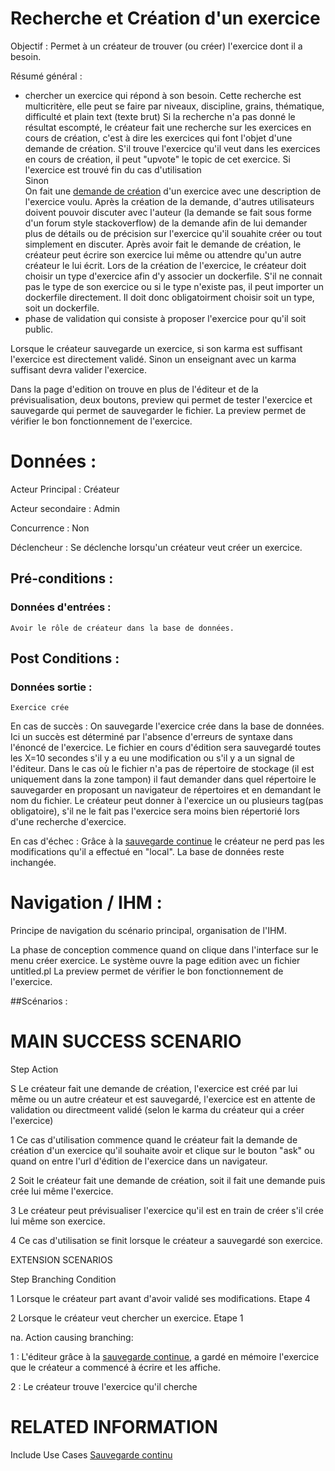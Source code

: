 # Recherche et Création d'un exercice


Objectif : Permet à un créateur de trouver (ou créer) l'exercice dont il a besoin.

Résumé général : 
- chercher un exercice qui répond à son besoin. 
	Cette recherche est multicritère, elle peut se faire par niveaux, discipline, grains, thématique, difficulté et plain text (texte brut)
	Si la recherche n'a pas donné le résultat escompté, le créateur fait une recherche sur les exercices en cours de création, c'est à dire les exercices qui font l'objet d'une demande de création. S'il trouve l'exercice qu'il veut dans les exercices en cours de création, il peut "upvote" le topic de cet exercice.
	Si l'exercice est trouvé fin du cas d'utilisation  
Sinon   
On fait une [demande de création](../../concept/demande.md) d'un exercice avec une description de l'exercice voulu. Après la création de la demande, d'autres utilisateurs doivent pouvoir discuter avec l'auteur (la demande se fait sous forme d'un forum style stackoverflow) de la demande afin de lui demander plus de détails ou de précision sur l'exercice qu'il souahite créer ou tout simplement en discuter. 
Après avoir fait le demande de création, le créateur peut écrire son exercice lui même ou attendre qu'un autre créateur le lui écrit. Lors de la création de l'exercice, le créateur doit choisir un type d'exercice afin d'y associer un dockerfile. S'il ne connait pas le type de son exercice ou si le type n'existe pas, il peut importer un dockerfile directement. Il doit donc obligatoirment choisir soit un type, soit un dockerfile.
- phase de validation qui consiste à proposer l'exercice pour qu'il soit public.  

Lorsque le créateur sauvegarde un exercice, si son karma est suffisant l'exercice est directement validé. Sinon un enseignant avec un karma suffisant devra valider l'exercice.

Dans la page d'edition on trouve en plus de l'éditeur et de la prévisualisation, deux boutons, preview qui permet de tester l'exercice et sauvegarde qui permet de sauvegarder le fichier. La preview permet de vérifier le bon fonctionnement de l'exercice. 



# Données :

Acteur Principal : Créateur

Acteur secondaire : Admin

Concurrence : Non

Déclencheur : Se déclenche lorsqu'un créateur veut créer un exercice.



## Pré-conditions :

### Données d'entrées :

	Avoir le rôle de créateur dans la base de données.


## Post Conditions :

### Données sortie :

	Exercice crée

En cas de succès : On sauvegarde l'exercice crée dans la base de données. Ici un succès est déterminé par l'absence d'erreurs de syntaxe dans l'énoncé de l'exercice. Le fichier en cours d'édition sera sauvegardé toutes les X=10 secondes s'il y a eu une modification ou s'il y a un signal de l'éditeur. Dans le cas où le fichier n'a pas de répertoire de stockage (il est uniquement dans la zone tampon) il faut demander dans quel répertoire le sauvegarder en proposant un navigateur de répertoires et en demandant le nom du fichier. Le créateur peut donner à l'exercice un ou plusieurs tag(pas obligatoire), s'il ne le fait pas l'exercice sera moins bien répertorié lors d'une recherche d'exercice.

En cas d'échec : Grâce à la [sauvegarde continue](../../concept/zonetampon.md) le créateur ne perd pas les modifications qu'il a effectué en "local". La base de données reste inchangée. 


# Navigation / IHM  :

Principe de navigation du scénario principal, organisation de l'IHM.

La phase de conception commence quand on clique dans l'interface sur le menu créer exercice.
Le système ouvre la page edition avec un fichier untitled.pl 
La preview permet de vérifier le bon fonctionnement de l'exercice. 

##Scénarios :

# MAIN SUCCESS SCENARIO

Step    Action

S    Le créateur fait une demande de création, l'exercice est créé par lui même ou un autre créateur et est sauvegardé, l'exercice est en attente de validation ou directmeent validé (selon le karma du créateur qui a créer l'exercice)

1    Ce cas d'utilisation commence quand le créateur fait la demande de création d'un exercice qu'il souhaite avoir et clique sur le bouton "ask" ou quand on entre l'url d'édition de l'exercice dans un navigateur.

2    Soit le créateur fait une demande de création, soit il fait une demande puis crée lui même l'exercice.

3    Le créateur peut prévisualiser l'exercice qu'il est en train de créer s'il crée lui même son exercice.

4    Ce cas d'utilisation se finit lorsque le créateur a sauvegardé son exercice.


EXTENSION SCENARIOS

Step    Branching Condition

1	 Lorsque le créateur part avant d'avoir validé ses modifications. Etape 4

2	 Lorsque le créateur veut chercher un exercice. Etape 1

na.  Action causing branching:

1 : L'éditeur grâce à la [sauvegarde continue](../../concept/zonetampon.md), a gardé en mémoire l'exercice que le créateur a commencé à écrire et les affiche.

2 : Le créateur trouve l'exercice qu'il cherche



# RELATED INFORMATION

Include Use Cases    [Sauvegarde continu](../../concept/zonetampon.md)
 

<!--- 
Author : Raphael
Validator : Hugo
-->
